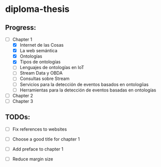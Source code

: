 # diploma-thesis

## Progress:
- [ ] Chapter 1
	- [x] Internet de las Cosas
	- [x] La web semántica
	- [x] Ontologías
	- [x] Tipos de ontologías
	- [ ] Lenguajes de ontologías en IoT
	- [ ] Stream Data y OBDA
	- [ ] Consultas sobre Stream
	- [ ] Servicios para la detección de eventos basados en ontologíias
	- [ ] Herramientas para la detección de eventos basadas en ontologías
- [ ] Chapter 2
- [ ] Chapter 3

## TODOs:
- [ ] Fix references to websites
- [ ] Choose a good title for chapter 1
- [ ] Add preface to chapter 1
- [ ] Reduce margin size

